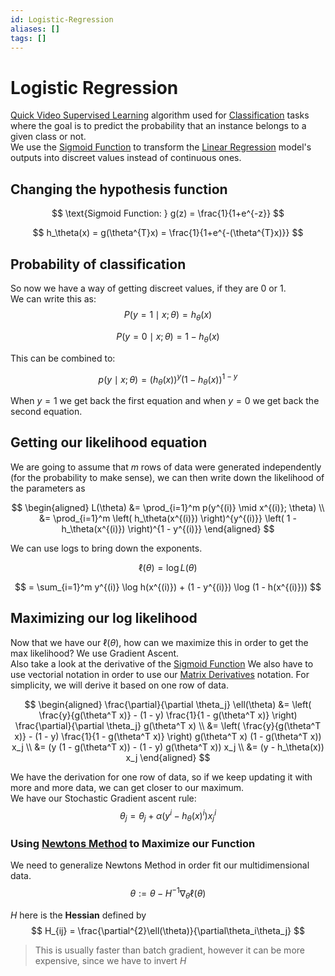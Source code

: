 ```yaml
---
id: Logistic-Regression
aliases: []
tags: []
---
```


# Logistic Regression
[Quick Video ](https://www.youtube.com/watch?v=yIYKR4sgzI8) 
[Supervised Learning](./Supervised-Learning) algorithm used for [Classification](./Classification) tasks where the goal is to predict the probability that an instance belongs to a given class or not.   
We use the [Sigmoid Function](./Sigmoid-Function) to transform the [Linear Regression](./LinearRegression) model's outputs into discreet values instead of continuous ones.  

## Changing the hypothesis function
$$
\text{Sigmoid Function: } g(z) = \frac{1}{1+e^{-z}}
$$
 
$$
h_\theta(x) = g(\theta^{T}x) =  \frac{1}{1+e^{-(\theta^{T}x)}}
$$

## Probability of classification 
So now we have a way of getting discreet values, if they are $0$ or $1$.  
We can write this as:
$$
P(y = 1 \mid x; \theta) = h_\theta(x)
$$

$$
P(y = 0 \mid x; \theta) = 1 - h_\theta(x)
$$

This can be combined to:

$$
p(y \mid x; \theta) = (h_\theta(x))^y (1 - h_\theta(x))^{1-y}
$$

When $y=1$ we get back the first equation and when $y=0$ we get back the second equation.  

## Getting our likelihood equation

We are going to assume that $m$ rows of data were generated independently (for the probability to make sense), we can then write down the likelihood of the parameters as

$$
\begin{aligned}
L(\theta) &= \prod_{i=1}^m p(y^{(i)} \mid x^{(i)}; \theta) \\
          &= \prod_{i=1}^m \left( h_\theta(x^{(i)}) \right)^{y^{(i)}} \left( 1 - h_\theta(x^{(i)}) \right)^{1 - y^{(i)}}
\end{aligned}
$$

We can use logs to bring down the exponents. 

$$
\ell(\theta) = \log L(\theta)
$$

$$
= \sum_{i=1}^m y^{(i)} \log h(x^{(i)}) + (1 - y^{(i)}) \log (1 - h(x^{(i)}))
$$

## Maximizing our log likelihood
Now that we have our $\ell(\theta)$, how can we maximize this in order to get the max likelihood? 
We use Gradient Ascent.   
Also take a look at the derivative of the [Sigmoid Function](./Sigmoid-Function) 
We also have to use vectorial notation in order to use our [Matrix Derivatives](./MatrixDerivatives) notation. 
For simplicity, we will derive it based on one row of data. 

$$
\begin{aligned}
\frac{\partial}{\partial \theta_j} \ell(\theta) 
&= \left( \frac{y}{g(\theta^T x)} - (1 - y) \frac{1}{1 - g(\theta^T x)} \right) \frac{\partial}{\partial \theta_j} g(\theta^T x) \\
&= \left( \frac{y}{g(\theta^T x)} - (1 - y) \frac{1}{1 - g(\theta^T x)} \right) g(\theta^T x) (1 - g(\theta^T x)) x_j \\
&= (y (1 - g(\theta^T x)) - (1 - y) g(\theta^T x)) x_j \\
&= (y - h_\theta(x)) x_j
\end{aligned}
$$

We have the derivation for one row of data, so if we keep updating it with more and more data, we can get closer to our maximum.   
We have our Stochastic Gradient ascent rule:
$$
\theta_j = \theta_j + \alpha (y^{i} - h_\theta(x)^{i}) x_j^{i}
$$

### Using [Newtons Method](./Newtons-Method) to Maximize our Function
We need to generalize Newtons Method in order fit our multidimensional data.  
$$
\theta := \theta - H^{-1}\nabla_\theta \ell(\theta)
$$

$H$ here is the **Hessian** defined by 
$$
H_{ij} = \frac{\partial^{2}\ell(\theta)}{\partial\theta_i\theta_j}
$$

> This is usually faster than batch gradient, however it can be more expensive, since we have to invert $H$

